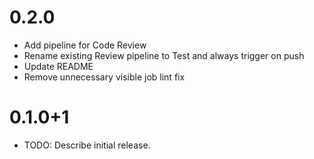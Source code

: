 # 0.2.0
- Add pipeline for Code Review
- Rename existing Review pipeline to Test and always trigger on push
- Update README
- Remove unnecessary visible job lint fix

# 0.1.0+1

- TODO: Describe initial release.
